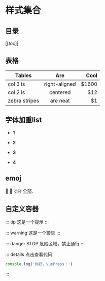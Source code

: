 # 样式集合

## 目录

[[toc]]

## 表格

| Tables        | Are           | Cool  |
| ------------- |:-------------:| -----:|
| col 3 is      | right-aligned | $1600 |
| col 2 is      | centered      |   $12 |
| zebra stripes | are neat      |    $1 |

## 字体加重list

- **1**

- **2**

- **3**

- **4**

## emoj

:tada: :100: :cn: [全部](https://github.com/markdown-it/markdown-it-emoji/blob/master/lib/data/full.json).

## 自定义容器

::: tip
这是一个提示
:::

::: warning
这是一个警告
:::

::: danger STOP
危险区域，禁止通行
:::

::: details 点击查看代码

```js
console.log('你好，VuePress！')
```

:::
